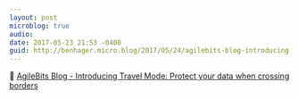 ```yaml
---
layout: post
microblog: true
audio: 
date: 2017-05-23 21:53 -0400
guid: http://benhager.micro.blog/2017/05/24/agilebits-blog-introducing.html
---
```

📱 [AgileBits Blog - Introducing Travel Mode: Protect your data when crossing borders](https://blog.agilebits.com/2017/05/18/introducing-travel-mode-protect-your-data-when-crossing-borders/)
